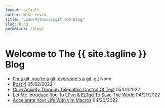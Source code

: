 ```yaml
---
layout: default
author: Mike Levin
title: "LinuxPythonvimgit.com Blog"
slug: blog
permalink: /blog/
---
```


# Welcome to The {{ site.tagline }} Blog

- [I'm a git, you're a git, everyone's a git, git](/blog/im-a-git-youre-a-git-everyones-a-git-git/) None
- [Post 4](/blog/post-4/) 05/02/2022
- [Cure Anxiety Through Telepathic Control Of Text](/blog/cure-anxiety-through-telepathic-control-of-text/) 05/01/2022
- [Let Me Introduce You To LPvg & ELTgd To Save The World](/blog/let-me-introduce-you-to-lpvg-eltgd-to-save-the-world/) 04/21/2022
- [Accelerate Your Life With vim Macros](/blog/accelerate-your-life-with-vim-macros/) 04/20/2022